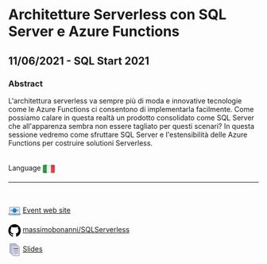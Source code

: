 # Architetture Serverless con SQL Server e Azure Functions
## 11/06/2021 - SQL Start 2021
### Abstract
L'architettura serverless va sempre più di moda e innovative tecnologie come le Azure Functions ci consentono di implementarla facilmente. Come possiamo calare in questa realtà un prodotto consolidato come SQL Server che all'apparenza sembra non essere tagliato per questi scenari? In questa sessione vedremo come sfruttare SQL Server e l'estensibilità delle Azure Functions per costruire solutioni Serverless.

<br/>
Language <img width="25" src="https://raw.githubusercontent.com/massimobonanni/massimobonanni/master/images/flagitaly.svg" style="vertical-align:middle">

<br/>

---

<br/>
<p>
<img width="25" src="https://raw.githubusercontent.com/massimobonanni/massimobonanni/master/images/eventwebsite.svg" style="vertical-align:middle"> 
<a href="https://www.sqlstart.it/2021">Event web site</a>
</p>

<p>
<img width="25" src="https://raw.githubusercontent.com/massimobonanni/massimobonanni/master/images/github.svg" style="vertical-align:middle"> 
<a href="https://github.com/massimobonanni/SQLServerless" target="_blank">massimobonanni/SQLServerless</a>
</p>

<p>
<img width="25" src="https://raw.githubusercontent.com/massimobonanni/massimobonanni/master/images/slides.svg" style="vertical-align:middle"> 
<a href="httpshttps://www.slideshare.net/massimobonanni/architetture-serverless-con-sql-server-e-azure-functions">Slides</a>
</p>
